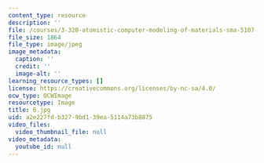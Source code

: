 ```yaml
---
content_type: resource
description: ''
file: /courses/3-320-atomistic-computer-modeling-of-materials-sma-5107-spring-2005/a2e227fdb3279bd139ea5114a73b8875_6.jpg
file_size: 1864
file_type: image/jpeg
image_metadata:
  caption: ''
  credit: ''
  image-alt: ''
learning_resource_types: []
license: https://creativecommons.org/licenses/by-nc-sa/4.0/
ocw_type: OCWImage
resourcetype: Image
title: 6.jpg
uid: a2e227fd-b327-9bd1-39ea-5114a73b8875
video_files:
  video_thumbnail_file: null
video_metadata:
  youtube_id: null
---
```

